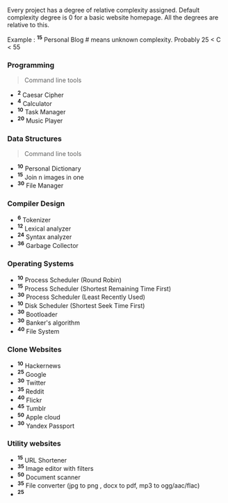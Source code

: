 Every project has a degree of relative complexity assigned.
Default complexity degree is 0 for a basic website homepage.
All the degrees are relative to this.

Example : **<sup>15</sup>** Personal Blog
\# means unknown complexity. Probably 25 < C < 55 

### Programming
> Command line tools
- **<sup>2</sup>** Caesar Cipher
- **<sup>4</sup>** Calculator
- **<sup>10</sup>** Task Manager
- **<sup>20</sup>** Music Player

### Data Structures
> Command line tools
- **<sup>10</sup>** Personal Dictionary
- **<sup>15</sup>** Join n images in one
- **<sup>30</sup>** File Manager

### Compiler Design
- **<sup>6</sup>** Tokenizer
- **<sup>12</sup>** Lexical analyzer
- **<sup>24</sup>** Syntax analyzer
- **<sup>36</sup>** Garbage Collector

### Operating Systems
- **<sup>10</sup>** Process Scheduler (Round Robin)
- **<sup>15</sup>** Process Scheduler (Shortest Remaining Time First)
- **<sup>30</sup>** Process Scheduler (Least Recently Used)
- **<sup>10</sup>** Disk Scheduler (Shortest Seek Time First)
- **<sup>30</sup>** Bootloader 
- **<sup>30</sup>** Banker's algorithm 
- **<sup>40</sup>** File System 



### Clone Websites

- **<sup>10</sup>** Hackernews
- **<sup>25</sup>** Google
- **<sup>30</sup>** Twitter
- **<sup>35</sup>** Reddit
- **<sup>40</sup>** Flickr
- **<sup>45</sup>** Tumblr
- **<sup>50</sup>** Apple cloud
- **<sup>30</sup>** Yandex Passport

### Utility websites

- **<sup>15</sup>** URL Shortener
- **<sup>35</sup>** Image editor with filters
- **<sup>50</sup>** Document scanner
- **<sup>35</sup>** File converter (jpg to png , docx to pdf, mp3 to ogg/aac/flac)
- **<sup>25</sup>** 
